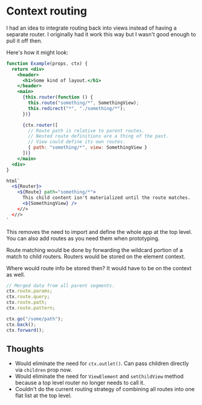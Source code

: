 # Context routing

I had an idea to integrate routing back into views instead of having a separate router. I originally had it work this way but I wasn't good enough to pull it off then.

Here's how it might look:

```jsx
function Example(props, ctx) {
  return <div>
    <header>
      <h1>Some kind of layout.</h1>
    </header>
    <main>
      {this.router(function () {
        this.route("something/*", SomethingView);
        this.redirect("*", "./something/*");
      })}

      {ctx.router([
        // Route path is relative to parent routes.
        // Nested route definitions are a thing of the past.
        // View could define its own routes.
        { path: "something/*", view: SomethingView }
      ])}
    </main>
  <div>
}

html`
  <${Router}>
    <${Route} path="something/*">
      This child content isn't materialized until the route matches.
      <${SomethingView} />
    <//>
  <//>
`
```

This removes the need to import and define the whole app at the top level. You can also add routes as you need them when prototyping.

Route matching would be done by forwarding the wildcard portion of a match to child routers. Routers would be stored on the element context.

Where would route info be stored then? It would have to be on the context as well.

```js
// Merged data from all parent segments.
ctx.route.params;
ctx.route.query;
ctx.route.path;
ctx.route.pattern;

ctx.go("/some/path");
ctx.back();
ctx.forward();
```

## Thoughts

- Would eliminate the need for `ctx.outlet()`. Can pass children directly via `children` prop now.
- Would eliminate the need for `ViewElement` and `setChildView` method because a top level router no longer needs to call it.
- Couldn't do the current routing strategy of combining all routes into one flat list at the top level.

